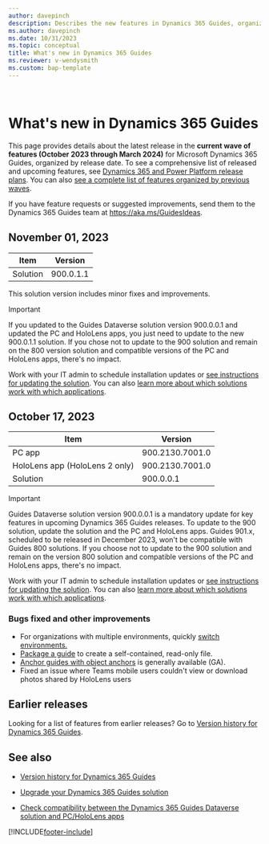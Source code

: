 ```yaml
---
author: davepinch
description: Describes the new features in Dynamics 365 Guides, organized by release date.
ms.author: davepinch
ms.date: 10/31/2023
ms.topic: conceptual
title: What's new in Dynamics 365 Guides
ms.reviewer: v-wendysmith
ms.custom: bap-template
---
```


<br />
<!--Keep line break for proper in-app rendering!-->
<!---All links must be in "a hrefs" in order for this page to render correctly in the app!-->

# What's new in Dynamics 365 Guides

This page provides details about the latest release in the **current wave of features (October 2023 through March 2024)** for Microsoft Dynamics 365 Guides, organized by release date. To see a comprehensive list of released and upcoming features, see <a href="/dynamics365/release-plans/" target="_blank">Dynamics 365 and Power Platform release plans</a>. You can also <a href="/dynamics365/mixed-reality/guides/version-history" target="_blank">see a complete list of features organized by previous waves</a>.

If you have feature requests or suggested improvements, send them to the Dynamics 365 Guides team at <a href="https://aka.ms/GuidesIdeas" target="_blank">https://aka.ms/GuidesIdeas</a>.

## November 01, 2023

|Item|Version|
|-------------------------|--------------------------------|
|Solution| 900.0.1.1 |

This solution version includes minor fixes and improvements.

> [!IMPORTANT]
> If you updated to the Guides Dataverse solution version 900.0.0.1 and updated the PC and HoloLens apps, you just need to update to the new 900.0.1.1 solution. If you chose not to update to the 900 solution and remain on the 800 version solution and compatible versions of the PC and HoloLens apps, there's no impact.
>
> Work with your IT admin to schedule installation updates or <a href="/dynamics365/mixed-reality/guides/upgrade" target="_blank">see instructions for updating the solution</a>. You can also [learn more about which solutions work with which applications](admin-apps-solution-compatibility.md).

## October 17, 2023

|Item|Version|
|-------------------------|--------------------------------|
|PC app| 900.2130.7001.0 |
|HoloLens app (HoloLens 2 only)| 900.2130.7001.0 |
|Solution| 900.0.0.1 |

> [!IMPORTANT]
> Guides Dataverse solution version 900.0.0.1 is a mandatory update for key features in upcoming Dynamics 365 Guides releases. To update to the 900 solution, update the solution and the PC and HoloLens apps. Guides 901.x, scheduled to be released in December 2023, won't be compatible with Guides 800 solutions. If you choose not to update to the 900 solution and remain on the version 800 solution and compatible versions of the PC and HoloLens apps, there's no impact.
>
> Work with your IT admin to schedule installation updates or <a href="/dynamics365/mixed-reality/guides/upgrade" target="_blank">see instructions for updating the solution</a>. You can also [learn more about which solutions work with which applications](admin-apps-solution-compatibility.md).

### Bugs fixed and other improvements

- For organizations with multiple environments, quickly <a href="/dynamics365/mixed-reality/guides/switch-environment" target="blank">switch environments.</a>
- <a href="/dynamics365/mixed-reality/guides/package-a-guide" target="blank">Package a guide</a> to create a self-contained, read-only file.
- <a href="/dynamics365/mixed-reality/guides/pc-app-anchor-azure-object" target="blank">Anchor guides with object anchors</a> is generally available (GA).
- Fixed an issue where Teams mobile users couldn't view or download photos shared by HoloLens users

## Earlier releases

Looking for a list of features from earlier releases? Go to <a href="/dynamics365/mixed-reality/guides/version-history" target="_blank">Version history for Dynamics 365 Guides</a>.

## See also

- <a href="/dynamics365/mixed-reality/guides/version-history" target="_blank">Version history for Dynamics 365 Guides</a>

- <a href="/dynamics365/mixed-reality/guides/upgrade" target="_blank">Upgrade your Dynamics 365 Guides solution</a>

- <a href="/dynamics365/mixed-reality/guides/admin-apps-solution-compatibility" target="_blank">Check compatibility between the Dynamics 365 Guides Dataverse solution and PC/HoloLens apps</a>



[!INCLUDE[footer-include](../includes/footer-banner.md)]
